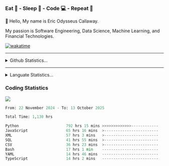<h3>Eat 🍴 - Sleep 🛌 - Code 💻 - Repeat 🔁</h3>

👋 Hello, My name is Eric Odysseus Callaway.

My passion is Software Engineering, Data Science, Machine Learning, and Financial Technologies.

[![wakatime](https://wakatime.com/badge/user/6717695f-6a13-47e3-aa16-c813e12c0985.svg)](https://wakatime.com/@6717695f-6a13-47e3-aa16-c813e12c0985)
<hr>
<details>
  <summary>
    Github Statistics...
  </summary>
    <p align="center">
      <img src="https://github-readme-stats.vercel.app/api?username=EricCallaway&show_icons=true"/>
    </p>
</details>
</hr>

<hr>
<details>
  <summary>
    Languate Statistics...
  </summary>
    <p align="center">
      <img src="https://wakatime.com/share/@Odysseus/6fc7c863-6fba-4e57-a6af-ed1f2fa8d560.svg"/>
    </p>
</details>
</hr>


<h3>Coding Statistics</h3>
<img src="https://wakatime.com/share/@Odysseus/5e02c832-9cc5-49a3-8f4c-bd2647d78fca.svg"/>
<!--START_SECTION:waka-->

```python
From: 22 November 2024 - To: 13 October 2025

Total Time: 1,130 hrs

Python                     792 hrs 15 mins >>>>>>>>>>>>>------------   51.08 %
JavaScript                 65 hrs 16 mins  >------------------------   04.21 %
XML                        57 hrs 3 mins   >------------------------   03.68 %
SQL                        41 hrs 55 mins  >------------------------   02.70 %
CSV                        36 hrs 23 mins  >------------------------   02.35 %
Bash                       17 hrs 1 min    -------------------------   01.10 %
YAML                       14 hrs 46 mins  -------------------------   00.95 %
TypeScript                 14 hrs 2 mins   -------------------------   00.90 %
```

<!--END_SECTION:waka-->
